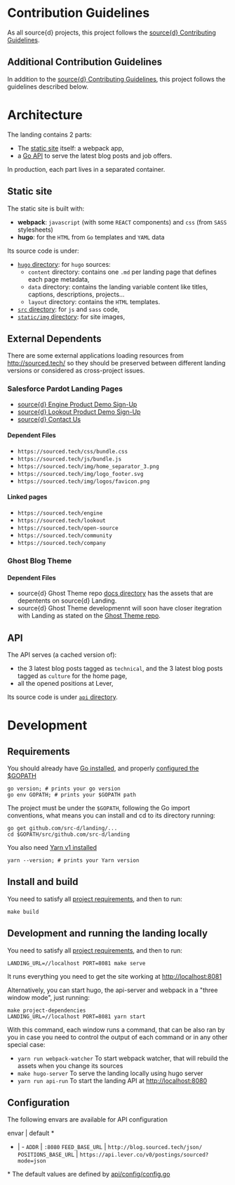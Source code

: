 # Contribution Guidelines

As all source{d} projects, this project follows the
[source{d} Contributing Guidelines](https://github.com/src-d/guide/blob/master/engineering/documents/CONTRIBUTING.md).


## Additional Contribution Guidelines

In addition to the [source{d} Contributing Guidelines](https://github.com/src-d/guide/blob/master/engineering/documents/CONTRIBUTING.md),
this project follows the guidelines described below.


# Architecture

The landing contains 2 parts:

- The [static site](#static-site) itself: a webpack app,
- a [Go API](#api) to serve the latest blog posts and job offers.

In production, each part lives in a separated container.


## Static site

The static site is built with:
- **webpack**: `javascript` (with some `REACT` components) and `css` (from `SASS` stylesheets)
- **hugo**: for the `HTML` from `Go` templates and `YAML` data

Its source code is under:
- [`hugo` directory](hugo): for `hugo` sources:
  - `content` directory: contains one `.md` per landing page that defines each page metadata,
  - `data` directory: contains the landing variable content like titles, captions, descriptions, projects...
  - `layout` directory: contains the `HTML` templates.
- [`src` directory](src): for `js` and `sass` code,
- [`static/img` directory](static/img): for site images,

## External Dependents

There are some external applications loading resources from http://sourced.tech/ so they should be preserved between different landing versions or considered as cross-project issues.

### Salesforce Pardot Landing Pages

- [source{d} Engine Product Demo Sign-Up](http://go.sourced.tech/engine)
- [source{d} Lookout Product Demo Sign-Up](http://go.sourced.tech/lookout)
- [source{d} Contact Us](http://go.sourced.tech/contact)

#### Dependent Files

- `https://sourced.tech/css/bundle.css`
- `https://sourced.tech/js/bundle.js`
- `https://sourced.tech/img/home_separator_3.png`
- `https://sourced.tech/img/logo_footer.svg`
- `https://sourced.tech/img/logos/favicon.png`

#### Linked pages
- `https://sourced.tech/engine`
- `https://sourced.tech/lookout`
- `https://sourced.tech/open-source`
- `https://sourced.tech/community`
- `https://sourced.tech/company`

### Ghost Blog Theme

#### Dependent Files

- source{d} Ghost Theme repo [docs directory](https://github.com/src-d/sourced.ghost.io/tree/master/docs/README.md) has the assets that are depentents on source{d} Landing.
- source{d} Ghost Theme developmennt will soon have closer itegration with Landing as stated on the [Ghost Theme repo](https://github.com/src-d/sourced.ghost.io/tree/master/README.md).


## API

The API serves (a cached version of):
- the 3 latest blog posts tagged as `technical`, and the 3 latest blog posts tagged as `culture` for the home page,
- all the opened positions at Lever,

Its source code is under [`api` directory](api).


# Development

## Requirements

You should already have [Go installed](https://golang.org/doc/install#install), and properly [configured the $GOPATH](https://github.com/golang/go/wiki/SettingGOPATH)
```shell
go version; # prints your go version
go env GOPATH; # prints your $GOPATH path
```

The project must be under the `$GOPATH`, following the Go import conventions, what means you can install and cd to its directory running:
```shell
go get github.com/src-d/landing/...
cd $GOPATH/src/github.com/src-d/landing
```

You also need [Yarn v1 installed](https://yarnpkg.com/en/docs/install)

```shell
yarn --version; # prints your Yarn version
```

## Install and build

You need to satisfy all [project requirements](#requirements), and then to run:

```shell
make build
```


## Development and running the landing locally

You need to satisfy all [project requirements](#requirements), and then to run:

```shell
LANDING_URL=//localhost PORT=8081 make serve
```
It runs everything you need to get the site working at [http://localhost:8081](http://localhost:8081)

Alternatively, you can start hugo, the api-server and webpack in a "three window mode", just running:
```shell
make project-dependencies
LANDING_URL=//localhost PORT=8081 yarn start
```
With this command, each window runs a command, that can be also ran by you in case you need to control the output of each command or in any other special case:
* `yarn run webpack-watcher` To start webpack watcher, that will rebuild the assets when you change its sources
* `make hugo-server` To serve the landing locally using hugo server
* `yarn run api-run` To start the landing API at [http://localhost:8080](http://localhost:8080)


## Configuration

The following envars are available for API configuration

envar | default *
- | -
`ADDR` | `:8080`
`FEED_BASE_URL` | `http://blog.sourced.tech/json/`
`POSITIONS_BASE_URL` | `https://api.lever.co/v0/postings/sourced?mode=json`

&ast; The default values are defined by [api/config/config.go](https://github.com/src-d/landing/blob/master/api/config/config.go)
